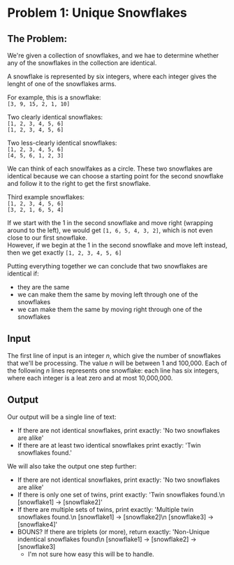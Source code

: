 # Problem 1: Unique Snowflakes

## The Problem:
We're given a collection of snowflakes, and we hae to determine whether any of the snowflakes in the collection are identical.

A snowflake is represented by six integers, where each integer gives the lenght of one of the snowflakes arms. 

For example, this is a snowflake:\
`[3, 9, 15, 2, 1, 10]`

Two clearly identical snowflakes:\
`[1, 2, 3, 4, 5, 6]`\
`[1, 2, 3, 4, 5, 6]`

Two less-clearly identical snowflakes:\
`[1, 2, 3, 4, 5, 6]`\
`[4, 5, 6, 1, 2, 3]`

We can think of each snowlfakes as a circle. These two snowflakes are identical because we can choose a starting point for the second snowflake and follow it to the right to get the first snowflake. 

Third example snowflakes:\
`[1, 2, 3, 4, 5, 6]`\
`[3, 2, 1, 6, 5, 4]`

If we start with the 1 in the second snowflake and move right (wrapping around to the left), we would get `[1, 6, 5, 4, 3, 2]`, which is not even close to our first snowflake.\
However, if we begin at the 1 in the second snowflake and move left instead, then we get exactly `[1, 2, 3, 4, 5, 6]`

Putting everything together we can conclude that two snowflakes are identical if:
- they are the same
- we can make them the same by moving left through one of the snowflakes
- we can make them the same by moving right through one of the snowflakes

## Input
The first line of input is an integer *n*, which give the number of snowflakes that we'll be processing. The value *n* will be between 1 and 100,000. Each of the following *n* lines represents one snowflake: each line has six integers, where each integer is a leat zero and at most 10,000,000.

## Output
Our output will be a single line of text:
- If there are not identical snowflakes, print exactly: 'No two snowflakes are alike'
- If there are at least two identical snowflakes print exactly: 'Twin snowflakes found.'

We will also take the output one step further:
- If there are not identical snowflakes, print exactly: 'No two snowflakes are alike'
- If there is only one set of twins, print exactly: 'Twin snowflakes found.\n [snowflake1] -> [snowflake2]'
- If there are multiple sets of twins, print exactly: 'Multiple twin snowflakes found.\n [snowflake1] -> [snowflake2]\n [snowflake3] -> [snowflake4]'
- BOUNS? If there are triplets (or more), return exactly: 'Non-Unique indentical snowflakes found\n [snowflake1] -> [snowflake2] -> [snowflake3]
  - I'm not sure how easy this will be to handle.
